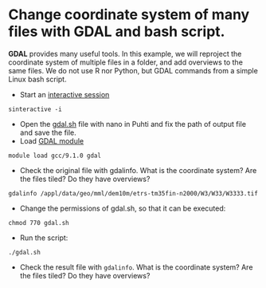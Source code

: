 # Change coordinate system of many files with GDAL and bash script.

**GDAL** provides many useful tools. In this example, we will reproject the coordinate system of multiple files in a folder, and add overviews to the same files. 
We do not use R nor Python, but GDAL commands from a simple Linux bash script.

* Start an [interactive session](https://docs.csc.fi/computing/running/interactive-usage/)
```
sinteractive -i
```
* Open the [gdal.sh](gdal.sh) file with nano in Puhti and fix the path of output file and save the file.
* Load [GDAL module](https://docs.csc.fi/apps/gdal/)
```
module load gcc/9.1.0 gdal
```
* Check the original file with gdalinfo. What is the coordinate system? Are the files tiled? Do they have overviews?
```
gdalinfo /appl/data/geo/mml/dem10m/etrs-tm35fin-n2000/W3/W33/W3333.tif
```
* Change the permissions of gdal.sh, so that it can be executed: 
```
chmod 770 gdal.sh
```
* Run the script: 
```
./gdal.sh
```
* Check the result file with `gdalinfo`. What is the coordinate system? Are the files tiled? Do they have overviews?
